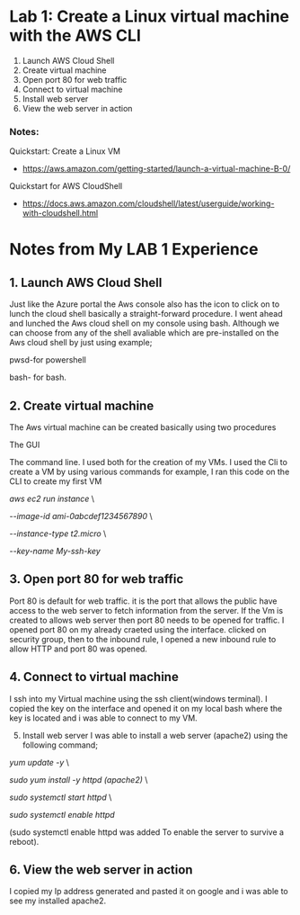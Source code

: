 # Lab 1: Create a Linux virtual machine with the AWS CLI

1. Launch AWS Cloud Shell
3. Create virtual machine
4. Open port 80 for web traffic
5. Connect to virtual machine
6. Install web server
7. View the web server in action

### Notes:

Quickstart: Create a Linux VM
* https://aws.amazon.com/getting-started/launch-a-virtual-machine-B-0/

Quickstart for AWS CloudShell
* https://docs.aws.amazon.com/cloudshell/latest/userguide/working-with-cloudshell.html

# Notes from My LAB 1 Experience 

## 1. Launch AWS Cloud Shell
Just like the Azure portal the Aws console also has the icon to click on to lunch the cloud shell basically a straight-forward procedure. I went ahead and lunched the Aws cloud shell on my console using bash. Although we can choose from any of the shell avaliable which are pre-installed on the Aws cloud shell by just using example;

pwsd-for powershell

bash- for bash.

## 2. Create virtual machine
The Aws virtual machine can be created basically using two procedures

The GUI 

The command line. I used both for the creation of my VMs. I used the Cli to create a VM by using various commands for example, I ran this code on the CLI to create my first VM

*aws ec2 run instance* \

*--image-id ami-0abcdef1234567890* \

*--instance-type t2.micro* \

*--key-name My-ssh-key*



## 3. Open port 80 for web traffic
Port 80 is default for web traffic. it is the port that allows the public have access to the web server to fetch information from the server. If the Vm is created to allows web server then port 80 needs to be opened for traffic. I opened port 80 on my already craeted using the interface. clicked on security group, then to the inbound rule, I opened a new inbound rule to allow HTTP and port 80 was opened.

## 4. Connect to virtual machine
I ssh into my Virtual machine using the ssh client(windows terminal). I copied the key on the interface and opened it on my local bash where the key is located and i was able to connect to my VM.

5. Install web server
I was able to install a web server (apache2) using the following command;

*yum update -y* \

*sudo yum install -y httpd (apache2)* \

*sudo systemctl start httpd* \

*sudo systemctl enable httpd*

(sudo systemctl enable httpd  was added To enable the server to survive a reboot).

## 6. View the web server in action
I copied my Ip address generated and pasted it on google and i was able to see my installed apache2.